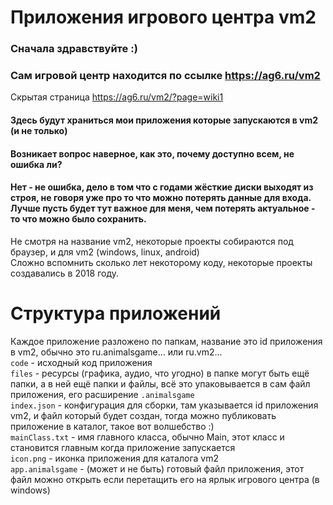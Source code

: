 # Приложения игрового центра vm2
### Сначала здравствуйте :)  
### Сам игровой центр находится по ссылке https://ag6.ru/vm2  
Скрытая страница https://ag6.ru/vm2/?page=wiki1  
#### Здесь будут храниться мои приложения которые запускаются в vm2 (и не только)  
#### Возникает вопрос наверное, как это, почему доступно всем, не ошибка ли?  
#### Нет - не ошибка, дело в том что с годами жёсткие диски выходят из строя, не говоря уже про то что можно потерять данные для входа. Лучше пусть будет тут важное для меня, чем потерять актуальное - то что можно было сохранить.
Не смотря на название vm2, некоторые проекты собираются под браузер, и для vm2 (windows, linux, android)  
Сложно вспомнить сколько лет некоторому коду, некоторые проекты создавались в 2018 году.
# Структура приложений
Каждое приложение разложено по папкам, название это id приложения в vm2, обычно это ru.animalsgame... или ru.vm2...  
`code` - исходный код приложения  
`files` - ресурсы (графика, аудио, что угодно) в папке могут быть ещё папки, а в ней ещё папки и файлы, всё это упаковывается в сам файл приложения, его расширение `.animalsgame`  
`index.json` - конфигурация для сборки, там указывается id приложения vm2, и файл который будет создан, тогда можно публиковать приложение в каталог, такое вот волшебство :)  
`mainClass.txt` - имя главного класса, обычно Main, этот класс и становится главным когда приложение запускается  
`icon.png` - иконка приложения для каталога vm2  
`app.animalsgame` - (может и не быть) готовый файл приложения, этот файл можно открыть если перетащить его на ярлык игрового центра (в windows)
